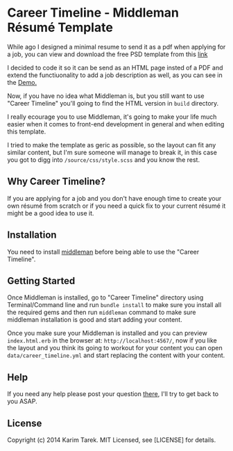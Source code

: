 # Career Timeline - Middleman Résumé Template

While ago I designed a minimal resume to send it as a pdf when applying for a job, you can view and download the free PSD template from this [link](https://www.behance.net/gallery/Career-Timeline-Free-PSD-Template/13319023)

I decided to code it so it can be send as an HTML page insted of a PDF and extend the functiuonality to add a job description as well, as you can see in the [Demo.](http://karimtarek.com/career-timeline-template/)

Now, if you have no idea what Middleman is, but you still want to use "Career Timeline" you'll going to find the HTML version in `build` directory.

I really ecourage you to use Middleman, it's going to make your life much easier when it comes to front-end development in general and when editing this template.

I tried to make the template as geric as possible, so the layout can fit any similar content, but I'm sure someone will manage to break it, in this case you got to digg into `/source/css/style.scss` and you know the rest.

## Why Career Timeline?
If you are applying for a job and you don't have enough time to create your own résumé from scratch or if you need a quick fix to your current résumé it might be a good idea to use it.

## Installation

You need to install [middleman](https://github.com/middleman/middleman) before being able to use the "Career Timeline".

## Getting Started

Once Middleman is installed, go to "Career Timeline" directory using Terminal/Command line and run `bundle install` to make sure you install all the required gems and then run `middleman` command to make sure middleman installation is good and start adding your content.

Once you make sure your Middleman is installed and you can preview `index.html.erb` in the browser at: `http://localhost:4567/`, now if you like the layout and you think its going  to workout for your content you can open `data/career_timeline.yml` and start replacing the content with your content.

## Help
If you need any help please post your question [there](http://forum.middlemanapp.com), I'll try to get back to you ASAP.

## License

Copyright (c) 2014 Karim Tarek. MIT Licensed, see [LICENSE] for details.